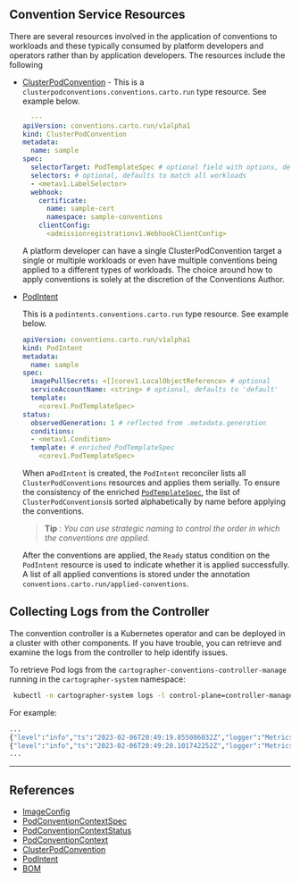 ## <a id="conv-service-resources"></a>Convention Service Resources

There are several resources involved in the application of conventions to workloads and these 
typically consumed by platform developers and operators rather than by application developers. 
The resources include the following 

+ [ClusterPodConvention](cluster-pod-convention.md) - 
  This is a `clusterpodconventions.conventions.carto.run` type resource. See example below.
  
  ```yaml
    ---
  apiVersion: conventions.carto.run/v1alpha1
  kind: ClusterPodConvention
  metadata:
    name: sample
  spec:
    selectorTarget: PodTemplateSpec # optional field with options, defaults to PodTemplateSpec
    selectors: # optional, defaults to match all workloads
    - <metav1.LabelSelector>
    webhook:
      certificate:
        name: sample-cert
        namespace: sample-conventions
      clientConfig: 
        <admissionregistrationv1.WebhookClientConfig>
  ```
 
  A platform developer can have a single ClusterPodConvention target a single or multiple workloads 
  or even have multiple conventions being applied to a different types of workloads. 
  The choice around how to apply conventions is solely at the discretion of the Conventions Author. 



+ [PodIntent](pod-intent.md) 

  This is a `podintents.conventions.carto.run` type resource. See example below.
  ```yaml
  apiVersion: conventions.carto.run/v1alpha1
  kind: PodIntent
  metadata:
    name: sample
  spec:
    imagePullSecrets: <[]corev1.LocalObjectReference> # optional
    serviceAccountName: <string> # optional, defaults to 'default'
    template:
      <corev1.PodTemplateSpec>
  status:
    observedGeneration: 1 # reflected from .metadata.generation
    conditions:
    - <metav1.Condition>
    template: # enriched PodTemplateSpec
      <corev1.PodTemplateSpec>
    ```  
  
  When a`PodIntent` is created, the `PodIntent` reconciler lists all `ClusterPodConventions` resources 
  and applies them serially. To ensure the consistency of the enriched [`PodTemplateSpec`](https://kubernetes.io/docs/reference/kubernetes-api/workload-resources/pod-template-v1/#PodTemplateSpec), the list of `ClusterPodConventions`is sorted alphabetically 
  by name before applying the conventions.
  
  
   >**Tip** : *You can use strategic naming to control the order in which the conventions are applied.*

  After the conventions are applied, the `Ready` status condition on the `PodIntent` resource is used 
  to indicate whether it is applied successfully.
  A list of all applied conventions is stored under the annotation `conventions.carto.run/applied-conventions`.

## <a id="collect-logs-from-ctrlr"></a>Collecting Logs from the Controller

  The convention controller is a Kubernetes operator and can be deployed in a cluster with other 
  components. If you have trouble, you can retrieve and examine the logs from the controller to help identify issues.

  To retrieve Pod logs from the `cartographer-conventions-controller-manage` running in the `cartographer-system` namespace:

  ```bash
   kubectl -n cartographer-system logs -l control-plane=controller-manager
  ```

For example:

  ```bash
  ...
  {"level":"info","ts":"2023-02-06T20:49:19.855086032Z","logger":"MetricsReconciler","msg":"reconciling builders configmap","controller":"configmap","controllerGroup":"","controllerKind":"ConfigMap","ConfigMap":{"name":"controller-manager-metrics-data","namespace":"cartographer-system"},"namespace":"cartographer-system","name":"controller-manager-metrics-data","reconcileID":"6f5e38c7-0ce0-4c74-aff3-f938fb742dab","diff":"  map[string]string{\n- \t\"clusterpodconventions_names\": \"appliveview-sample\",\n+ \t\"clusterpodconventions_names\": \"appliveview-sample\\nspring-boot-convention\",\n  \t\"podintents_count\":            \"0\",\n  }\n"}
  {"level":"info","ts":"2023-02-06T20:49:20.101742252Z","logger":"MetricsReconciler","msg":"reconciling builders configmap","controller":"configmap","controllerGroup":"","controllerKind":"ConfigMap","ConfigMap":{"name":"controller-manager-metrics-data","namespace":"cartographer-system"},"namespace":"cartographer-system","name":"controller-manager-metrics-data","reconcileID":"3a1950bc-4c55-47bb-8380-2de574bd5d5e","diff":"  map[string]string{\n  \t\"clusterpodconventions_names\": strings.Join({\n  \t\t\"appliveview-sample\\n\",\n+ \t\t\"developer-conventions\\n\",\n  \t\t\"spring-boot-convention\",\n  \t}, \"\"),\n  \t\"podintents_count\": \"0\",\n  }\n"}
  ...
  ```


****

## <a id="references"></a> References

+ [ImageConfig](image-config.md)
+ [PodConventionContextSpec](pod-convention-context-spec.md)
+ [PodConventionContextStatus](pod-convention-context-status.md)
+ [PodConventionContext](pod-convention-context.md)
+ [ClusterPodConvention](cluster-pod-convention.md)
+ [PodIntent](pod-intent.md)
+ [BOM](bom.md)
